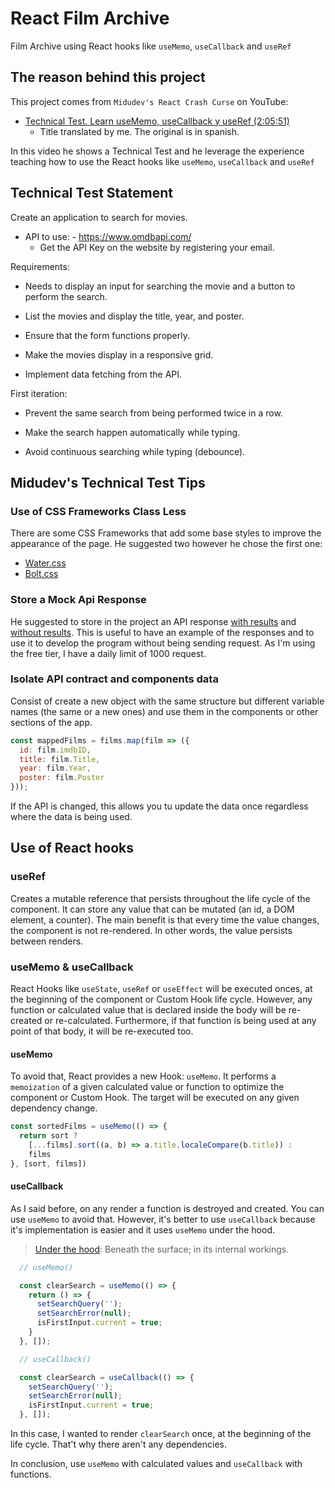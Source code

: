 # React Film Archive

Film Archive using React hooks like `useMemo`, `useCallback` and `useRef`

## The reason behind this project

This project comes from `Midudev's React Crash Curse` on YouTube:

- [Technical Test. Learn useMemo, useCallback y useRef
  (2:05:51)](https://www.youtube.com/watch?v=GOEiMwDJ3lc&list=PLUofhDIg_38q4D0xNWp7FEHOTcZhjWJ29&index=5)
  - Title translated by me. The original is in spanish.

In this video he shows a Technical Test and he leverage the experience teaching
how to use the React hooks like `useMemo`, `useCallback` and `useRef`

## Technical Test Statement

Create an application to search for movies.

- API to use: - <https://www.omdbapi.com/>
  - Get the API Key on the website by registering your email.

Requirements:

- Needs to display an input for searching the movie and a button to perform the
search.

- List the movies and display the title, year, and poster.

- Ensure that the form functions properly.

- Make the movies display in a responsive grid.

- Implement data fetching from the API.

First iteration:

- Prevent the same search from being performed twice in a row.

- Make the search happen automatically while typing.

- Avoid continuous searching while typing (debounce).

## Midudev's Technical Test Tips

### Use of CSS Frameworks Class Less

There are some CSS Frameworks that add some base styles to improve the
appearance of the page. He suggested two however he chose the first one:

- [Water.css](https://watercss.kognise.dev/)
- [Bolt.css](https://boltcss.com/)

### Store a Mock Api Response

He suggested to store in the project an API response
[with results](src/mocks/omdb-api-data-response/with-results.json) and
[without results](src/mocks/omdb-api-data-response/without-results.json). This
is useful to have an example of the responses and to use it to develop the
program without being sending request. As I'm using the free tier, I have a
daily limit of 1000 request.

### Isolate API contract and components data

Consist of create a new object with the same structure but different
variable names (the same or a new ones) and use them in the components or other
sections of the app.

```js
const mappedFilms = films.map(film => ({
  id: film.imdbID,
  title: film.Title,
  year: film.Year,
  poster: film.Poster
}));
```

If the API is changed, this allows you tu update the data
once regardless where the data is being used.

## Use of React hooks

### useRef

Creates a mutable reference that persists throughout the life cycle of the
component. It can store any value that can be mutated (an id, a DOM element, a
counter). The main benefit is that every time the value changes, the component
is not re-rendered. In other words, the value persists between renders.

### useMemo & useCallback

React Hooks like `useState`, `useRef` or `useEffect` will be executed onces, at
the beginning of the component or Custom Hook life cycle. However, any function
or calculated value that is declared inside the body will be re-created or
re-calculated. Furthermore, if that function is being used at any point of that
body, it will be re-executed too.

#### useMemo

To avoid that, React provides a new Hook: `useMemo`. It performs a `memoization`
of a given calculated value or function to optimize the component or Custom
Hook. The target will be executed on any given dependency change.

```js
const sortedFilms = useMemo(() => {
  return sort ?
    [...films].sort((a, b) => a.title.localeCompare(b.title)) :
    films
}, [sort, films])
```

#### useCallback

As I said before, on any render a function is destroyed and created. You can use
`useMemo` to avoid that. However, it's better to use `useCallback` because it's
implementation is easier and it uses `useMemo` under the hood.

> [Under the hood](https://en.wiktionary.org/wiki/under_the_hood): Beneath the
surface; in its internal workings.

```js
  // useMemo()

  const clearSearch = useMemo(() => {
    return () => {
      setSearchQuery('');
      setSearchError(null);
      isFirstInput.current = true;
    }
  }, []);
```

```js
  // useCallback()

  const clearSearch = useCallback(() => {
    setSearchQuery('');
    setSearchError(null);
    isFirstInput.current = true;
  }, []);
```

In this case, I wanted to render `clearSearch` once, at the beginning of the
life cycle. That't why there aren't any dependencies.

In conclusion, use `useMemo` with calculated values and `useCallback` with
functions.
